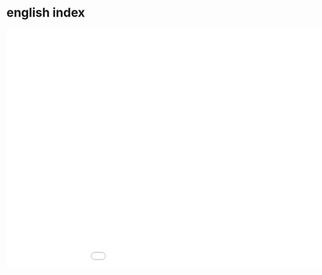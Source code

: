# english index

<iframe src="//player.bilibili.com/player.html?aid=926769884&bvid=BV1ZT4y157NN&cid=228088873&page=1" scrolling="no" border="0" frameborder="no" framespacing="0" allowfullscreen="true" height="560" width="1080"> </iframe>